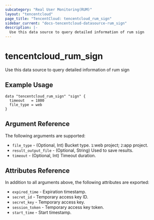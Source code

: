 ```yaml
---
subcategory: "Real User Monitoring(RUM)"
layout: "tencentcloud"
page_title: "TencentCloud: tencentcloud_rum_sign"
sidebar_current: "docs-tencentcloud-datasource-rum_sign"
description: |-
  Use this data source to query detailed information of rum sign
---
```


# tencentcloud_rum_sign

Use this data source to query detailed information of rum sign

## Example Usage

```hcl
data "tencentcloud_rum_sign" "sign" {
  timeout   = 1800
  file_type = web
}
```

## Argument Reference

The following arguments are supported:

* `file_type` - (Optional, Int) Bucket type. `1`:web project; `2`:app project.
* `result_output_file` - (Optional, String) Used to save results.
* `timeout` - (Optional, Int) Timeout duration.

## Attributes Reference

In addition to all arguments above, the following attributes are exported:

* `expired_time` - Expiration timestamp.
* `secret_id` - Temporary access key ID.
* `secret_key` - Temporary access key.
* `session_token` - Temporary access key token.
* `start_time` - Start timestamp.


